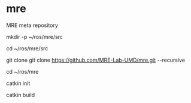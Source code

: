 # mre
MRE meta repository

mkdir -p ~/ros/mre/src

cd ~/ros/mre/src

git clone git clone https://github.com/MRE-Lab-UMD/mre.git --recursive

cd ~/ros/mre

catkin init

catkin build
